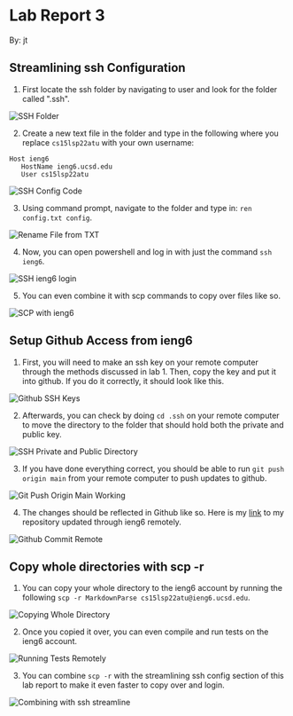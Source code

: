 # Lab Report 3
By: jt

## Streamlining ssh Configuration

1) First locate the ssh folder by navigating to user and look for the folder called ".ssh".  

![SSH Folder](https://raw.githubusercontent.com/jt-ucsd/cse15l-lab-report-3/main/Streamlining%20SSH%201.jpg)

2) Create a new text file in the folder and type in the following where you replace `cs15lsp22atu` with your own username:

```
Host ieng6
   HostName ieng6.ucsd.edu
   User cs15lsp22atu
```

![SSH Config Code](https://raw.githubusercontent.com/jt-ucsd/cse15l-lab-report-3/main/Streamlining%20SSH%202.jpg)

3) Using command prompt, navigate to the folder and type in: ``ren config.txt config``.

![Rename File from TXT](https://raw.githubusercontent.com/jt-ucsd/cse15l-lab-report-3/main/Streamlining%20SSH%203.jpg)

4) Now, you can open powershell and log in with just the command ``ssh ieng6``.

![SSH ieng6 login](https://raw.githubusercontent.com/jt-ucsd/cse15l-lab-report-3/main/Streamlining%20SSH%204.jpg)

5) You can even combine it with scp commands to copy over files like so.

![SCP with ieng6](https://raw.githubusercontent.com/jt-ucsd/cse15l-lab-report-3/main/Streamlining%20SSH%205.jpg)

## Setup Github Access from ieng6

1) First, you will need to make an ssh key on your remote computer through the methods discussed in lab 1.  Then, copy the key and put it into github.  If you do it correctly, it should look like this.

![Github SSH Keys](https://raw.githubusercontent.com/jt-ucsd/cse15l-lab-report-3/main/Github%20Access%20from%20Ieng6%201.jpg)

2) Afterwards, you can check by doing ``cd .ssh`` on your remote computer to move the directory to the folder that should hold both the private and public key.

![SSH Private and Public Directory](https://raw.githubusercontent.com/jt-ucsd/cse15l-lab-report-3/main/Github%20Access%20from%20Ieng6%202.jpg)

3) If you have done everything correct, you should be able to run ``git push origin main`` from your remote computer to push updates to github.

![Git Push Origin Main Working](https://raw.githubusercontent.com/jt-ucsd/cse15l-lab-report-3/main/Github%20Access%20from%20Ieng6%203.jpg)

4) The changes should be reflected in Github like so.  Here is my [link](https://github.com/jt-ucsd/markdown-parser/commit/aade8e55119b8781c2026ad4a1c5bcd1bef2dec6) to my repository updated through ieng6 remotely.

![Github Commit Remote](https://github.com/jt-ucsd/cse15l-lab-report-3/blob/main/Github%20Access%20from%20Ieng6%204.jpg)

## Copy whole directories with scp -r

1) You can copy your whole directory to the ieng6 account by running the following ``scp -r MarkdownParse cs15lsp22atu@ieng6.ucsd.edu``.

![Copying Whole Directory](https://raw.githubusercontent.com/jt-ucsd/cse15l-lab-report-3/main/Copy%20Whole%20Directory%201.jpg)

2) Once you copied it over, you can even compile and run tests on the ieng6 account.

![Running Tests Remotely](https://raw.githubusercontent.com/jt-ucsd/cse15l-lab-report-3/main/Copy%20Whole%20Directory%202.jpg)

3) You can combine ``scp -r`` with the streamlining ssh config section of this lab report to make it even faster to copy over and login.

![Combining with ssh streamline](https://raw.githubusercontent.com/jt-ucsd/cse15l-lab-report-3/main/Copy%20Whole%20Directory%203.jpg)